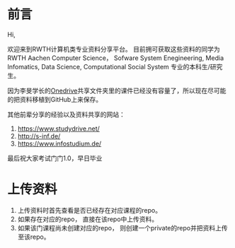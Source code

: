 # 前言

Hi,

欢迎来到RWTH计算机类专业资料分享平台。
目前拥可获取这些资料的同学为RWTH Aachen Computer Science， Sofware System Enegineering, Media Infomatics, Data Science, Computational Social System 专业的本科生/研究生。

因为李旻学长的[Onedrive](https://onedrive.live.com/?authkey=%21ADsYnJMVJyB5rh0&id=9A97C2AE9C965C23%2135673&cid=9A97C2AE9C965C23)共享文件夹里的课件已经没有容量了，所以现在尽可能的把资料移植到GitHub上来保存。

其他前辈分享的经验以及资料共享的网站：
<br>
1. https://www.studydrive.net/
1. http://s-inf.de/
1. https://www.infostudium.de/

最后祝大家考试门门1.0，早日毕业

# 上传资料

1. 上传资料时首先查看是否已经存在对应课程的repo。
1. 如果存在对应的repo， 直接在该repo中上传资料。
1. 如果该门课程尚未创建对应的repo， 则创建一个private的repo并把资料上传至该repo。
